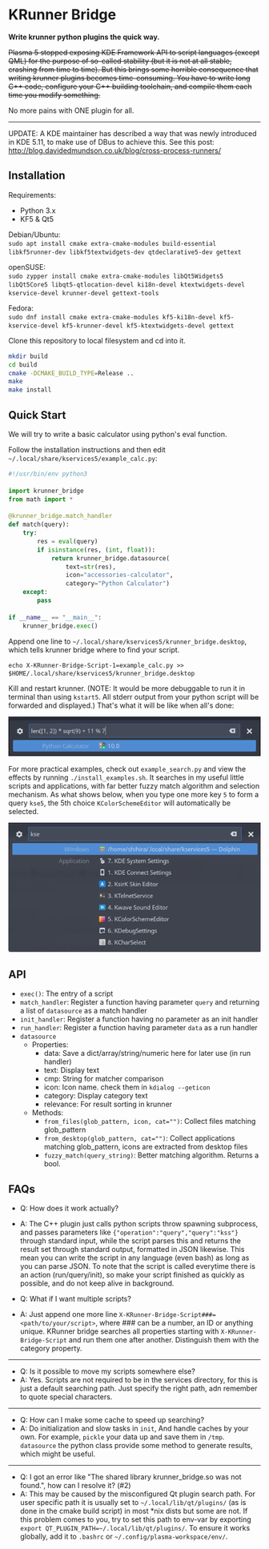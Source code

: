 # KRunner Bridge

**Write krunner python plugins the quick way.**

<del>Plasma 5 stopped exposing KDE Framework API to script languages (except QML) for the purpose of so-called stability (but it is not at all stable, crashing from time to time). But this brings some horrible consequence that writing krunner plugins becomes time-consuming. You have to write long C++ code, configure your C++ building toolchain, and compile them each time you modify something.</del>

No more pains with ONE plugin for all.

-----

UPDATE: A KDE maintainer has described a way that was newly introduced in KDE 5.11, to make use of DBus to achieve this. See this post: http://blog.davidedmundson.co.uk/blog/cross-process-runners/

## Installation

Requirements:

* Python 3.x
* KF5 & Qt5

Debian/Ubuntu:  
`sudo apt install cmake extra-cmake-modules build-essential libkf5runner-dev libkf5textwidgets-dev qtdeclarative5-dev gettext`

openSUSE:  
`sudo zypper install cmake extra-cmake-modules libQt5Widgets5 libQt5Core5 libqt5-qtlocation-devel ki18n-devel
ktextwidgets-devel kservice-devel krunner-devel gettext-tools`  

Fedora:  
`sudo dnf install cmake extra-cmake-modules kf5-ki18n-devel kf5-kservice-devel kf5-krunner-devel kf5-ktextwidgets-devel gettext`  

Clone this repository to local filesystem and cd into it.

```sh
mkdir build
cd build
cmake -DCMAKE_BUILD_TYPE=Release ..
make
make install
```

## Quick Start

We will try to write a basic calculator using python's eval function.

Follow the installation instructions and then edit `~/.local/share/kservices5/example_calc.py`:

```python
#!/usr/bin/env python3

import krunner_bridge
from math import *

@krunner_bridge.match_handler
def match(query):
    try:
        res = eval(query)
        if isinstance(res, (int, float)):
            return krunner_bridge.datasource(
                text=str(res),
                icon="accessories-calculator",
                category="Python Calculator")
    except:
        pass

if __name__ == "__main__":
    krunner_bridge.exec()
```

Append one line to `~/.local/share/kservices5/krunner_bridge.desktop`, which tells krunner bridge where to find your script.

```
echo X-KRunner-Bridge-Script-1=example_calc.py >> $HOME/.local/share/kservices5/krunner_bridge.desktop
```

Kill and restart krunner. (NOTE: It would be more debuggable to run it in terminal than using `kstart5`. All stderr output from your python script will be forwarded and displayed.) That's what it will be like when all's done:

![](preview/screenshot-1.png)

For more practical examples, check out `example_search.py` and view the effects by running `./install_examples.sh`. It searches in my useful little scripts and applications, with far better fuzzy match algorithm and selection mechanism. As what shows below, when you type one more key `5` to form a query `kse5`, the 5th choice `KColorSchemeEditor` will automatically be selected.

![](preview/screenshot-2.png)

## API

* `exec()`: The entry of a script
* `match_handler`: Register a function having parameter `query` and returning a list of `datasource` as a match handler
* `init_handler`: Register a function having no parameter as an init handler
* `run_handler`: Register a function having parameter `data` as a run handler
* `datasource`
    - Properties:
        - data: Save a dict/array/string/numeric here for later use (in run handler)
        - text: Display text
        - cmp: String for matcher comparison
        - icon: Icon name. check them in `kdialog --geticon`
        - category: Display category text
        - relevance: For result sorting in krunner
    - Methods:
        - `from_files(glob_pattern, icon, cat="")`: Collect files matching glob_pattern
        - `from_desktop(glob_pattern, cat="")`: Collect applications matching glob_pattern, icons are extracted from desktop files
        - `fuzzy_match(query_string)`: Better matching algorithm. Returns a bool.

## FAQs

* Q: How does it work actually?
* A: The C++ plugin just calls python scripts throw spawning subprocess, and passes parameters like `{"operation":"query","query":"kss"}` through standard input, while the script parses this and returns the result set through standard output, formatted in JSON likewise. This mean you can write the script in any language (even bash) as long as you can parse JSON. To note that the script is called everytime there is an action (run/query/init), so make your script finished as quickly as possible, and do not keep alive in background.

* Q: What if I want multiple scripts?
* A: Just append one more line `X-KRunner-Bridge-Script###=<path/to/your/script>`, where ### can be a number, an ID or anything unique. KRunner bridge searches all properties starting with `X-KRunner-Bridge-Script` and run them one after another. Distinguish them with the category property.

-----

* Q: Is it possible to move my scripts somewhere else?
* A: Yes. Scripts are not required to be in the services directory, for this is just a default searching path. Just specify the right path, adn remember to quote special characters.

-----

* Q: How can I make some cache to speed up searching?
* A: Do initialization and slow tasks in `init`, And handle caches by your own. For example, `pickle` your data up and save them in `/tmp`. `datasource` the python class provide some method to generate results, which might be useful.

-----

* Q: I got an error like "The shared library krunner_bridge.so was not found.", how can I resolve it? (#2)
* A: This may be caused by the misconfigured Qt plugin search path. For user specific path it is usually set to `~/.local/lib/qt/plugins/` (as is done in the cmake build script) in most \*nix dists but some are not. If this problem comes to you, try to set this path to env-var by exporting `export QT_PLUGIN_PATH=~/.local/lib/qt/plugins/`. To ensure it works globally, add it to `.bashrc` or `~/.config/plasma-workspace/env/`.
